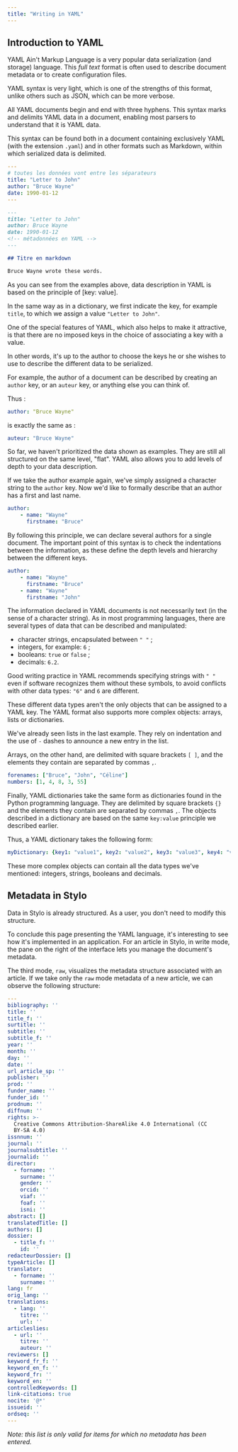 ```yaml
---
title: "Writing in YAML"
---
```


## Introduction to YAML

YAML Ain't Markup Language is a very popular data serialization (and storage) language.
This _full text_ format is often used to describe document metadata or to create configuration files.

YAML syntax is very light, which is one of the strengths of this format, unlike others such as JSON, which can be more verbose.

All YAML documents begin and end with three hyphens.
This syntax marks and delimits YAML data in a document, enabling most parsers to understand that it is YAML data.

This syntax can be found both in a document containing exclusively YAML (with the extension `.yaml`) and in other formats such as Markdown, within which serialized data is delimited.

```yaml
---
# toutes les données vont entre les séparateurs
title: "Letter to John"
author: "Bruce Wayne"
date: 1990-01-12
---
```

```md
---
title: "Letter to John"
author: Bruce Wayne
date: 1990-01-12
<!-- métadonnées en YAML -->
---

## Titre en markdown

Bruce Wayne wrote these words. 
```
As you can see from the examples above, data description in YAML is based on the principle of \[key: value].

In the same way as in a dictionary, we first indicate the key, for example `title`, to which we assign a value `"Letter to John"`.

One of the special features of YAML, which also helps to make it attractive, is that there are no imposed keys in the choice of associating a key with a value. 

In other words, it's up to the author to choose the keys he or she wishes to use to describe the different data to be serialized.

For example, the author of a document can be described by creating an `author` key, or an `auteur` key, or anything else you can think of.

Thus : 

```yaml
author: "Bruce Wayne"

```
is exactly the same as :

```yaml
auteur: "Bruce Wayne"

```
So far, we haven't prioritized the data shown as examples.
They are still all structured on the same level, "flat".
YAML also allows you to add levels of depth to your data description.

If we take the author example again, we've simply assigned a character string to the `author` key.
Now we'd like to formally describe that an author has a first and last name.

```yaml
author:
    - name: "Wayne"
      firstname: "Bruce"
```

By following this principle, we can declare several authors for a single document.
The important point of this syntax is to check the indentations between the information, as these define the depth levels and hierarchy between the different keys.

```yaml
author:
    - name: "Wayne"
      firstname: "Bruce"
    - name: "Wayne"
      firstname: "John"
```

The information declared in YAML documents is not necessarily text (in the sense of a character string).
As in most programming languages, there are several types of data that can be described and manipulated: 

- character strings, encapsulated between `" "` ;
- integers, for example: `6` ;
- booleans: `true` or `false` ;
- decimals: `6.2`.

Good writing practice in YAML recommends specifying strings with `" "` even if software recognizes them without these symbols, to avoid conflicts with other data types: `"6"` and `6` are different.

These different data types aren't the only objects that can be assigned to a YAML key.
The YAML format also supports more complex objects: arrays, lists or dictionaries.

We've already seen lists in the last example.
They rely on indentation and the use of `-` dashes to announce a new entry in the list.

Arrays, on the other hand, are delimited with square brackets `[ ]`, and the elements they contain are separated by commas `,`.

```yaml
forenames: ["Bruce", "John", "Céline"]
numbers: [1, 4, 8, 3, 55]
```
Finally, YAML dictionaries take the same form as dictionaries found in the Python programming language.
They are delimited by square brackets `{}` and the elements they contain are separated by commas `,`.
The objects described in a dictionary are based on the same `key:value` principle we described earlier.

Thus, a YAML dictionary takes the following form:

```yaml
myDictionary: {key1: "value1", key2: "value2", key3: "value3", key4: "value4", key5: 8}
```
These more complex objects can contain all the data types we've mentioned: integers, strings, booleans and decimals.

## Metadata in Stylo

Data in Stylo is already structured.
As a user, you don't need to modify this structure.

To conclude this page presenting the YAML language, it's interesting to see how it's implemented in an application.
For an article in Stylo, in write mode, the pane on the right of the interface lets you manage the document's metadata.

The third mode, `raw`, visualizes the metadata structure associated with an article.
If we take only the `raw` mode metadata of a new article, we can observe the following structure:

```yaml 
---
bibliography: ''
title: ''
title_f: ''
surtitle: ''
subtitle: ''
subtitle_f: ''
year: ''
month: ''
day: ''
date: ''
url_article_sp: ''
publisher: ''
prod: ''
funder_name: ''
funder_id: ''
prodnum: ''
diffnum: ''
rights: >-
  Creative Commons Attribution-ShareAlike 4.0 International (CC
  BY-SA 4.0)
issnnum: ''
journal: ''
journalsubtitle: ''
journalid: ''
director:
  - forname: ''
    surname: ''
    gender: ''
    orcid: ''
    viaf: ''
    foaf: ''
    isni: ''
abstract: []
translatedTitle: []
authors: []
dossier:
  - title_f: ''
    id: ''
redacteurDossier: []
typeArticle: []
translator:
  - forname: ''
    surname: ''
lang: fr
orig_lang: ''
translations:
  - lang: ''
    titre: ''
    url: ''
articleslies:
  - url: ''
    titre: ''
    auteur: ''
reviewers: []
keyword_fr_f: ''
keyword_en_f: ''
keyword_fr: ''
keyword_en: ''
controlledKeywords: []
link-citations: true
nocite: '@*'
issueid: ''
ordseq: ''
---
```
_Note: this list is only valid for items for which no metadata has been entered._